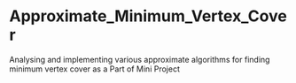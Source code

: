 # Approximate_Minimum_Vertex_Cover
Analysing and implementing various approximate algorithms for finding minimum vertex cover as a Part of Mini Project
